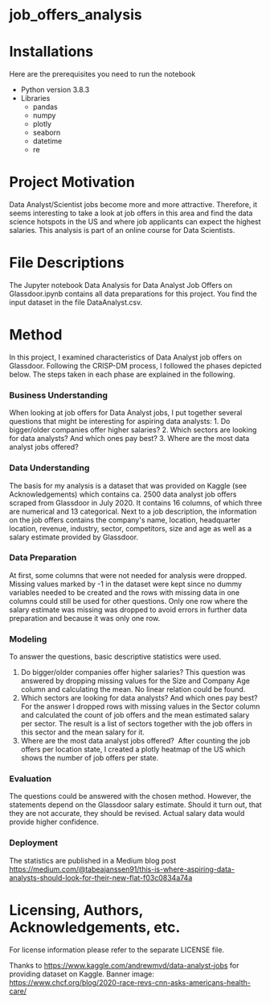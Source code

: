 # job_offers_analysis
# Installations
Here are the prerequisites you need to run the notebook
- Python version 3.8.3
- Libraries
	- pandas
	- numpy
	- plotly
	- seaborn
	- datetime
	- re

# Project Motivation
Data Analyst/Scientist jobs become more and more attractive. Therefore, it seems interesting to take a look at job offers in this area and find the data science hotspots in the US and where job applicants can expect the highest salaries. This analysis is part of an online course for Data Scientists.

# File Descriptions
The Jupyter notebook Data Analysis for Data Analyst Job Offers on Glassdoor.ipynb contains all data preparations for this project. You find the input dataset in the file DataAnalyst.csv.

# Method
In this project, I examined characteristics of Data Analyst job offers on Glassdoor.
Following the CRISP-DM process, I followed the phases depicted below. The steps taken in each phase are explained in the following.
### Business Understanding
When looking at job offers for Data Analyst jobs, I put together several questions that might be interesting for aspiring data analysts:
	1. Do bigger/older companies offer higher salaries?
	2. Which sectors are looking for data analysts? And which ones pay best?
	3. Where are the most data analyst jobs offered? 
### Data Understanding
The basis for my analysis is a dataset that was provided on Kaggle (see Acknowledgements) which contains ca. 2500 data analyst job offers scraped from Glassdoor in July 2020. It contains 16 columns, of which three are numerical and 13 categorical. Next to a job description, the information on the job offers contains the company's name, location, headquarter location, revenue, industry, sector, competitors, size and age as well as a salary estimate provided by Glassdoor.
### Data Preparation
At first, some columns that were not needed for analysis were dropped.
Missing values marked by -1 in the dataset were kept since no dummy variables needed to be created and the rows with missing data in one columns could still be used for other questions. Only one row where the salary estimate was missing was dropped to avoid errors in further data preparation and because it was only one row.
### Modeling
To answer the questions, basic descriptive statistics were used.
1. Do bigger/older companies offer higher salaries?
	This question was answered by dropping missing values for the Size and Company Age column and calculating the mean. 
	No linear relation could be found.
2. Which sectors are looking for data analysts? And which ones pay best?
	For the answer I dropped rows with missing values in the Sector column and calculated the count of job offers and the mean estimated salary per sector.
	The result is a list of sectors together with the job offers in this sector and the mean salary for it.
3. Where are the most data analyst jobs offered? 
	After counting the job offers per location state, I created a plotly heatmap of the US which shows the number of job offers per state.
### Evaluation
The questions could be answered with the chosen method. However, the statements depend on the Glassdoor salary estimate. Should it turn out, that they are not accurate, they should be revised. Actual salary data would provide higher confidence.
### Deployment
The statistics are published in a Medium blog post https://medium.com/@tabeajanssen91/this-is-where-aspiring-data-analysts-should-look-for-their-new-flat-f03c0834a74a

# Licensing, Authors, Acknowledgements, etc.
For license information please refer to the separate LICENSE file.

Thanks to https://www.kaggle.com/andrewmvd/data-analyst-jobs for providing dataset on Kaggle.
Banner image: https://www.chcf.org/blog/2020-race-revs-cnn-asks-americans-health-care/
